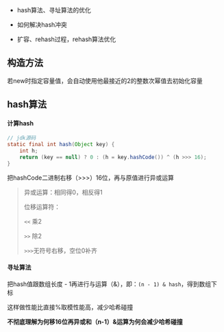 - hash算法、寻址算法的优化

- 如何解决hash冲突

- 扩容、rehash过程，rehash算法优化

 

## 构造方法

若new时指定容量值，会自动使用他最接近的2的整数次幂值去初始化容量







## hash算法

#### 计算hash

```java
// jdk源码
static final int hash(Object key) {
    int h;
    return (key == null) ? 0 : (h = key.hashCode()) ^ (h >>> 16);
}
```

把hashCode二进制右移（>>>）16位，再与原值进行异或运算

> 异或运算：相同得0，相反得1
>
> 位移运算符：
>
> ```<<``` 乘2
>
> ```>>``` 除2
>
> ```>>>```无符号右移，空位0补齐



#### 寻址算法

把hash值跟数组长度 - 1再进行与运算（&），即：```(n - 1) & hash```，得到数组下标

这样做性能比直接%取模性能高，减少哈希碰撞



**不彻底理解为何移16位再异或和（n-1）&运算为何会减少哈希碰撞**



